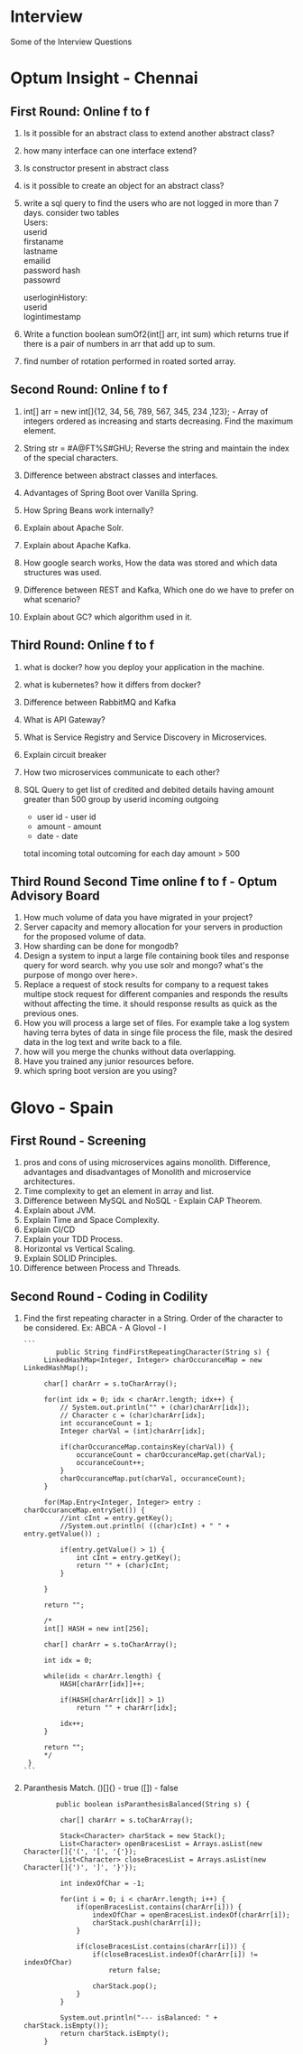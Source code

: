 # Interview
Some of the Interview Questions

# Optum Insight - Chennai

## First Round: Online f to f

1. Is it possible for an abstract class to extend another abstract class?
2. how many interface can one interface extend?
3. Is constructor present in abstract class
4. is it possible to create an object for an abstract class?
5. write a sql query to find the users who are not logged in more than 7 days.
   consider two tables  
    Users:  
      userid  
      firstaname  
      lastname  
      emailid  
      password hash  
      passowrd  
  
    userloginHistory:  
      userid  
      logintimestamp  
6. Write a function boolean sumOf2(int[] arr, int sum) which returns true if there is a pair of numbers in arr that add up to sum.
7. find number of rotation performed in roated sorted array. 

## Second Round: Online f to f
1. int[] arr = new int[]{12, 34, 56, 789, 567, 345, 234 ,123}; - Array of integers ordered as increasing and starts decreasing. 
   Find the maximum element.

2. String str = #A@FT%S#GHU;
   Reverse the string and maintain the index of the special characters.
   
3. Difference between abstract classes and interfaces.
4. Advantages of Spring Boot over Vanilla Spring.
5. How Spring Beans work internally?
6. Explain about Apache Solr.
7. Explain about Apache Kafka.
8. How google search works, How the data was stored and which data structures was used.
9. Difference between REST and Kafka, Which one do we have to prefer on what scenario?
10. Explain about GC? which algorithm used in it.

## Third Round: Online f to f
1. what is docker? how you deploy your application in the machine.
2. what is kubernetes? how it differs from docker?
3. Difference between RabbitMQ and Kafka
4. What is API Gateway?
5. What is Service Registry and Service Discovery in Microservices.
6. Explain circuit breaker
7. How two microservices communicate to each other? 
8. SQL Query to get list of credited and debited details having amount greater than 500 group by userid
   incoming                         outgoing
    - user id                    - user id
    - amount                     - amount
    - date                       - date
    
    total incoming
    total outcoming
    for each day
    amount > 500

## Third Round Second Time online f to f - Optum Advisory Board
1. How much volume of data you have migrated in your project?
2. Server capacity and memory allocation for your servers in production for the proposed volume of data.
3. How sharding can be done for mongodb? 
4. Design a system to input a large file containing book tiles and response query for word search.
   why you use solr and mongo? what's the purpose of mongo over here>.
5. Replace a request of stock results for company to a request takes multipe stock request for different companies and responds the results without affecting the time. 
it should response results as quick as the previous ones. 
6. How you will process a large set of files. For example take a log system having terra bytes of data in singe file process the file, mask the desired data in the log text and write back to a file.
7. how will you merge the chunks without data overlapping.
8. Have you trained any junior resources before.
9. which spring boot version are you using?


# Glovo - Spain

## First Round - Screening
1. pros and cons of using microservices agains monolith. Difference, advantages and disadvantages of Monolith and microservice architectures.  
2. Time complexity to get an element in array and list. 
3. Difference between MySQL and NoSQL - Explain CAP Theorem. 
4. Explain about JVM. 
5. Explain Time and Space Complexity. 
6. Explain CI/CD 
7. Explain your TDD Process. 
8. Horizontal vs Vertical Scaling. 
9. Explain SOLID Principles. 
10. Difference between Process and Threads. 

## Second Round - Coding in Codility
1. Find the first repeating character in a String. Order of the character to be considered.
   Ex: ABCA - A
       Glovol - l
       
       ```
               public String findFirstRepeatingCharacter(String s) {
            LinkedHashMap<Integer, Integer> charOccuranceMap = new LinkedHashMap();
    
            char[] charArr = s.toCharArray();
    
            for(int idx = 0; idx < charArr.length; idx++) {
                // System.out.println("" + (char)charArr[idx]);
                // Character c = (char)charArr[idx];
                int occuranceCount = 1;
                Integer charVal = (int)charArr[idx];
    
                if(charOccuranceMap.containsKey(charVal)) {
                    occuranceCount = charOccuranceMap.get(charVal);
                    occuranceCount++;
                }
                charOccuranceMap.put(charVal, occuranceCount);
            }
    
            for(Map.Entry<Integer, Integer> entry : charOccuranceMap.entrySet()) {
                //int cInt = entry.getKey();
                //System.out.println( ((char)cInt) + " " + entry.getValue()) ;
    
                if(entry.getValue() > 1) {
                    int cInt = entry.getKey();
                    return "" + (char)cInt;
                }
    
            }
    
            return "";
    
            /*
            int[] HASH = new int[256];
    
            char[] charArr = s.toCharArray();
    
            int idx = 0;
    
            while(idx < charArr.length) {
                HASH[charArr[idx]]++;
    
                if(HASH[charArr[idx]] > 1)
                    return "" + charArr[idx];
    
                idx++;
            }
    
            return "";
            */
        }
       ```

2. Paranthesis Match. 
   ()[]{} - true
   ([]) - false
   
   ```
           public boolean isParanthesisBalanced(String s) {
            
            char[] charArr = s.toCharArray();
            
            Stack<Character> charStack = new Stack();
            List<Character> openBracesList = Arrays.asList(new Character[]{'(', '[', '{'});
            List<Character> closeBracesList = Arrays.asList(new Character[]{')', ']', '}'});
            
            int indexOfChar = -1;
            
            for(int i = 0; i < charArr.length; i++) {
                if(openBracesList.contains(charArr[i])) {
                    indexOfChar = openBracesList.indexOf(charArr[i]);
                    charStack.push(charArr[i]);
                }
                
                if(closeBracesList.contains(charArr[i])) {
                    if(closeBracesList.indexOf(charArr[i]) != indexOfChar)
                        return false;

                    charStack.pop();
                }
            }
            
            System.out.println("--- isBalanced: " + charStack.isEmpty());
            return charStack.isEmpty();
        }
   ```
